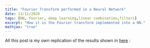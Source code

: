 ```yaml
---
title: "Fourier Transform performed in a Neural Network"
date: 13/11/2020
tags: [NN, fourier, deep learning,linear combination,filters]
excerpt: "How it is the Fourier transform implemented into a NN."
mathjax: "true"
---
```


All this post is my own replication of the results shown in <a href="https://gist.github.com/endolith/98863221204541bf017b6cae71cb0a89">here</a> :
<script src="https://gist.github.com/endolith/98863221204541bf017b6cae71cb0a89.js"></script>

